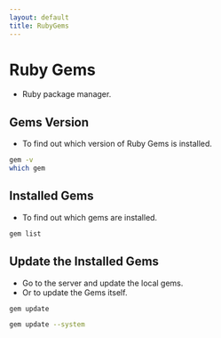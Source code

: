 ```yaml
---
layout: default
title: RubyGems
---
```


# Ruby Gems
- Ruby package manager.


## Gems Version
- To find out which version of Ruby Gems is installed.

```bash
gem -v
which gem
```


## Installed Gems
- To find out which gems are installed.

```bash
gem list
```


## Update the Installed Gems
- Go to the server and update the local gems.
- Or to update the Gems itself.

```bash
gem update 
```

```bash
gem update --system
```

